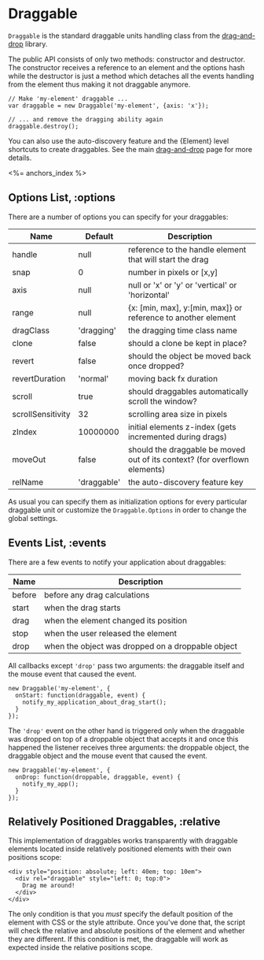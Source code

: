 # Draggable

`Draggable` is the standard draggable units handling class from the
[drag-and-drop](/goods/drag-and-drop) library.

The public API consists of only two methods: constructor and destructor. The 
constructor receives a reference to an element and the options hash while 
the destructor is just a method which detaches all the events handling from
the element thus making it not draggable anymore.

    // Make 'my-element' draggable ...
    var draggable = new Draggable('my-element', {axis: 'x'});

    // ... and remove the dragging ability again
    draggable.destroy();

You can also use the auto-discovery feature and the {Element} level shortcuts to
create draggables. See the main [drag-and-drop](/goods/drag-and-drop) page for 
more details.

<%= anchors_index %>

## Options List, :options

There are a number of options you can specify for your draggables:

Name              | Default     | Description
------------------|-------------|-----------------------------------------------------------------------------
handle            | null        | reference to the handle element that will start the drag
snap              | 0           | number in pixels or \[x,y\]
axis              | null        | null or 'x' or 'y' or 'vertical' or 'horizontal'
range             | null        | {x: \[min, max\], y:\[min, max\]} or reference to another element
dragClass         | 'dragging'  | the dragging time class name
clone             | false       | should a clone be kept in place?
revert            | false       | should the object be moved back once dropped?
revertDuration    | 'normal'    | moving back fx duration
scroll            | true        | should draggables automatically scroll the window?
scrollSensitivity | 32          | scrolling area size in pixels
zIndex            | 10000000    | initial elements z-index (gets incremented during drags)
moveOut           | false       | should the draggable be moved out of its context? (for overflown elements)
relName           | 'draggable' | the auto-discovery feature key

As usual you can specify them as initialization options for every particular draggable unit or
customize the `Draggable.Options` in order to change the global settings.

## Events List, :events

There are a few events to notify your application about draggables:

Name   | Description
-------|--------------------------------------------------
before | before any drag calculations
start  | when the drag starts
drag   | when the element changed its position
stop   | when the user released the element
drop   | when the object was dropped on a droppable object

All callbacks except `'drop'` pass two arguments: the draggable itself and the mouse event that caused 
the event.

    new Draggable('my-element', {
      onStart: function(draggable, event) {
        notify_my_application_about_drag_start();
      }
    });

The `'drop'` event on the other hand is triggered only when the draggable was dropped on top of a 
droppable object that accepts it and once this happened the listener receives three arguments: the droppable
object, the draggable object and the mouse event that caused the event.

    new Draggable('my-element', {
      onDrop: function(droppable, draggable, event) {
        notify_my_app();
      }
    });


## Relatively Positioned Draggables, :relative

This implementation of draggables works transparently with draggable elements located inside relatively
positioned elements with their own positions scope:

    <div style="position: absolute; left: 40em; top: 10em">
      <div rel="draggable" style="left: 0; top:0">
        Drag me around!
      </div>
    </div>

The only condition is that you _must_ specify the default position of the element with CSS or the style 
attribute. Once you've done that, the script will check the relative and absolute positions of the element
and whether they are different. If this condition is met, the draggable will work as expected inside the 
relative positions scope.
